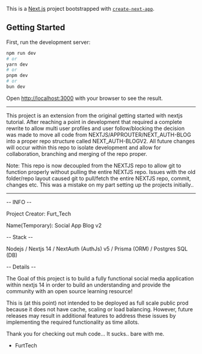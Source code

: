 This is a [Next.js](https://nextjs.org/) project bootstrapped with [`create-next-app`](https://github.com/vercel/next.js/tree/canary/packages/create-next-app).

## Getting Started

First, run the development server:

```bash
npm run dev
# or
yarn dev
# or
pnpm dev
# or
bun dev
```

Open [http://localhost:3000](http://localhost:3000) with your browser to see the result.

------------------------------------------------------------------------------------------------------------------------

This project is an extension from the original getting started with nextjs tutorial. After reaching a point in development that required a complete rewrite to allow multi user profiles and user follow/blocking the decision was made to move all code from NEXTJS/APPROUTER/NEXT_AUTH-BLOG into a proper repo structure called NEXT_AUTH-BLOGV2. All future changes will occur within this repo to isolate development and allow for collaboration, branching and merging of the repo proper.

Note: This repo is now decoupled from the NEXTJS repo to allow git to function properly without pulling the entire NEXTJS repo. Issues with the old folder/repo layout caused git to pull/fetch the entire NEXTJS repo, commit, changes etc. This was a mistake on my part setting up the projects initially..

------------------------------------------------------------------------------------------------------------------------

-- INFO --

Project Creator: Furt_Tech

Name(Temporary): Social App Blog v2 

-- Stack --

Nodejs / Nextjs 14 / NextAuth (AuthJs) v5 / Prisma (ORM) / Postgres SQL (DB)

-- Details --

The Goal of this project is to build a fully functional social media application within nextjs 14 in order to build an understanding and provide the community with an open source learning resource!

This is (at this point) not intended to be deployed as full scale public prod because it does not have cache, scaling or load balancing. However, future releases may result in additional features to address these issues by implementing the required functionality as time allots.

Thank you for checking out muh code... It sucks.. bare with me.

- FurtTech